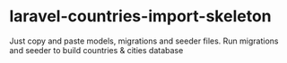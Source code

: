 # laravel-countries-import-skeleton

Just copy and paste models, migrations and seeder files.
Run migrations and seeder to build countries & cities database
